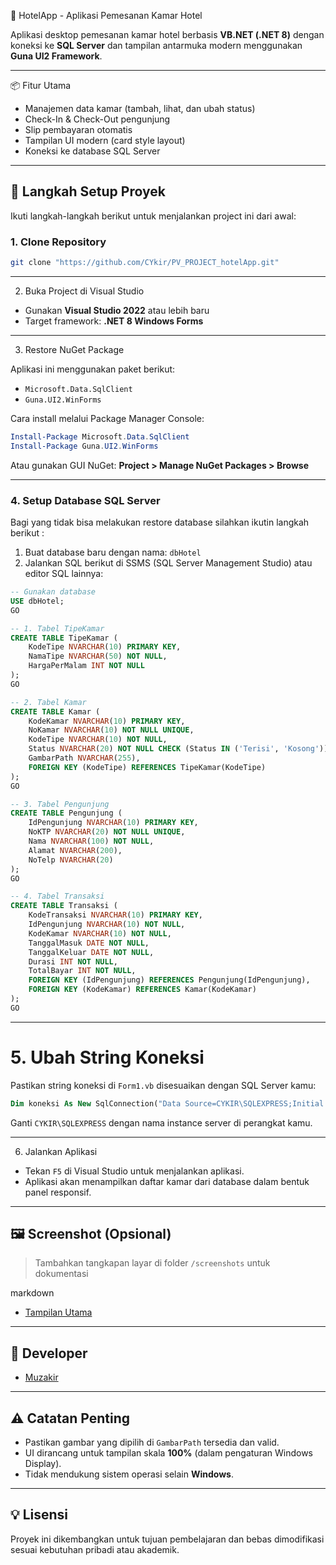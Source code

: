 🏨 HotelApp - Aplikasi Pemesanan Kamar Hotel

Aplikasi desktop pemesanan kamar hotel berbasis **VB.NET (.NET 8)** dengan koneksi ke **SQL Server** dan tampilan antarmuka modern menggunakan **Guna UI2 Framework**.

---

📦 Fitur Utama

- Manajemen data kamar (tambah, lihat, dan ubah status)
- Check-In & Check-Out pengunjung
- Slip pembayaran otomatis
- Tampilan UI modern (card style layout)
- Koneksi ke database SQL Server

---

## 🔧 Langkah Setup Proyek

Ikuti langkah-langkah berikut untuk menjalankan project ini dari awal:

### 1. Clone Repository

```bash
git clone "https://github.com/CYkir/PV_PROJECT_hotelApp.git"
```



---

 2. Buka Project di Visual Studio

- Gunakan **Visual Studio 2022** atau lebih baru
- Target framework: **.NET 8 Windows Forms**

---

 3. Restore NuGet Package

Aplikasi ini menggunakan paket berikut:

- `Microsoft.Data.SqlClient`
- `Guna.UI2.WinForms`

Cara install melalui Package Manager Console:

```powershell
Install-Package Microsoft.Data.SqlClient
Install-Package Guna.UI2.WinForms
```

Atau gunakan GUI NuGet:
**Project > Manage NuGet Packages > Browse**

---

### 4. Setup Database SQL Server

Bagi yang tidak bisa melakukan restore database silahkan ikutin langkah berikut :

1. Buat database baru dengan nama: `dbHotel`
2. Jalankan SQL berikut di SSMS (SQL Server Management Studio) atau editor SQL lainnya:

```sql
-- Gunakan database
USE dbHotel;
GO

-- 1. Tabel TipeKamar
CREATE TABLE TipeKamar (
    KodeTipe NVARCHAR(10) PRIMARY KEY,
    NamaTipe NVARCHAR(50) NOT NULL,
    HargaPerMalam INT NOT NULL
);
GO

-- 2. Tabel Kamar
CREATE TABLE Kamar (
    KodeKamar NVARCHAR(10) PRIMARY KEY,
    NoKamar NVARCHAR(10) NOT NULL UNIQUE,
    KodeTipe NVARCHAR(10) NOT NULL,
    Status NVARCHAR(20) NOT NULL CHECK (Status IN ('Terisi', 'Kosong')),
    GambarPath NVARCHAR(255),
    FOREIGN KEY (KodeTipe) REFERENCES TipeKamar(KodeTipe)
);
GO

-- 3. Tabel Pengunjung
CREATE TABLE Pengunjung (
    IdPengunjung NVARCHAR(10) PRIMARY KEY,
    NoKTP NVARCHAR(20) NOT NULL UNIQUE,
    Nama NVARCHAR(100) NOT NULL,
    Alamat NVARCHAR(200),
    NoTelp NVARCHAR(20)
);
GO

-- 4. Tabel Transaksi
CREATE TABLE Transaksi (
    KodeTransaksi NVARCHAR(10) PRIMARY KEY,
    IdPengunjung NVARCHAR(10) NOT NULL,
    KodeKamar NVARCHAR(10) NOT NULL,
    TanggalMasuk DATE NOT NULL,
    TanggalKeluar DATE NOT NULL,
    Durasi INT NOT NULL,
    TotalBayar INT NOT NULL,
    FOREIGN KEY (IdPengunjung) REFERENCES Pengunjung(IdPengunjung),
    FOREIGN KEY (KodeKamar) REFERENCES Kamar(KodeKamar)
);
GO

```

---

# 5. Ubah String Koneksi

Pastikan string koneksi di `Form1.vb` disesuaikan dengan SQL Server kamu:

```vb
Dim koneksi As New SqlConnection("Data Source=CYKIR\SQLEXPRESS;Initial Catalog=dbHotel;Integrated Security=True;TrustServerCertificate=True")
```

Ganti `CYKIR\SQLEXPRESS` dengan nama instance server di perangkat kamu.

---

 6. Jalankan Aplikasi

- Tekan `F5` di Visual Studio untuk menjalankan aplikasi.
- Aplikasi akan menampilkan daftar kamar dari database dalam bentuk panel responsif.

---

## 🖼️ Screenshot (Opsional)

> Tambahkan tangkapan layar di folder `/screenshots` untuk dokumentasi

markdown
- [Tampilan Utama](screenshots/form_utama.png)


---

## 👤 Developer

- [Muzakir](https://github.com/CYkir)

---

## ⚠️ Catatan Penting

- Pastikan gambar yang dipilih di `GambarPath` tersedia dan valid.
- UI dirancang untuk tampilan skala **100%** (dalam pengaturan Windows Display).
- Tidak mendukung sistem operasi selain **Windows**.

---

## 💡 Lisensi

Proyek ini dikembangkan untuk tujuan pembelajaran dan bebas dimodifikasi sesuai kebutuhan pribadi atau akademik.

